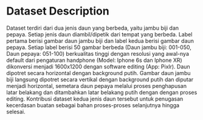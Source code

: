 # Dataset Description
Dataset terdiri dari dua jenis daun yang berbeda, yaitu jambu biji dan pepaya. Setiap jenis daun diambil/dipetik dari tempat yang berbeda. Label pertama berisi gambar daun jambu biji dan label kedua berisi gambar daun pepaya. Setiap label berisi 50 gambar berbeda (Daun jambu biji: 001-050, Daun pepaya: 051-100) berkualitas tinggi dengan resolusi yang awal-nya default dari pengaturan handphone (Model: Iphone 6s dan Iphone XR) dikonversi menjadi 1600x1200 dengan software editing (App: Pixlr). Daun dipotret secara horizontal dengan background putih. Gambar daun jambu biji langsung dipotret secara vertikal dengan background putih dan diputar menjadi horizontal, semetara daun pepaya melalui proses penghapusan latar belakang dan ditambahkan latar belakang putih dengan dengan proses editing.
Kontribusi dataset kedua jenis daun tersebut untuk penugasan kecerdasan buatan sebagai bahan proses-proses selanjutnya hingga selesai.
